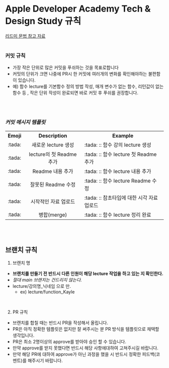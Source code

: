 # Apple Developer Academy  Tech & Design Study 규칙


[리드미 문법 참고 자료](https://gist.github.com/ihoneymon/652be052a0727ad59601)
<br><br>

### 커밋 규칙
- 가장 작은 단위로 많은 커밋을 푸쉬하는 것을 목표로합니다
- 커밋의 단위가 크면 나중에 PR시 한 커밋에 여러개의 변화를 확인해야하는 불편함이 있습니다.
- 예) 함수 lecture를  기본함수 정의 방법 작성, 매개 변수가 없는 함수, 리턴값이 없는 함수 등 , 작은 단위 작성이 완료되면 바로 커밋 후 푸쉬를 권장합니다.

<br><br>

### *커밋 메시지 템플릿*

<table align = "center">
 
 <th> Emoji  </th>
 <th> Description</th>
 <th> Example </th>
 
 <tr>
   <td align = "center"> :tada: </td>
    <td align = "center"> 새로운 lecture 생성 </td>
     <td align = "left"> :tada: :: 함수 강의 lecture 생성 </td>
 </tr>
 
  <tr>
   <td align = "center"> :tada: </td>
    <td align = "center"> lecture의 첫 Readme 추가 </td>
     <td align = "left"> :tada: :: 함수 lecture 첫 Readme 추가 </td>
 </tr>
 
 
  <tr>
   <td align = "center"> :tada: </td>
    <td align = "center"> Readme 내용 추가 </td>
     <td align = "left"> :tada: :: 함수 lecture 내용 추가 </td>
 </tr>
 
 
  <tr>
   <td align = "center"> :tada: </td>
    <td align = "center"> 잘못된 Readme 수정 </td>
     <td align = "left"> :tada: :: 함수 lecture Readme 수정 </td>
 </tr>
 
 <tr>
   <td align = "center"> :tada: </td>
    <td align = "center"> 시작적인 자료 업로드 </td>
     <td align = "left"> :tada: :: 참초타입에 대한 시각 자료 업로드 </td>
 </tr>
 
 
  <tr>
   <td align = "center"> :tada: </td>
    <td align = "center">  병합(merge) </td>
     <td align = "left"> :tada: :: 함수 lecture 정리 완료 </td>
 </tr>


</table>

<br><br>

## 브랜치 규칙 

1. 브랜치 명
 - **브랜치를 만들기 전 반드시 다른 인원이 해당 lecture 작업을 하고 있는 지 확인한다.**
 - _절대 main 브랜치는 건드리지 않는다._
 - lecture/강의명_닉네임 으로 만.
   -  ex) lecture/function_Kayle 
   

<br>

2. PR 규칙
 - 브랜치를 합칠 때는 반드시 PR을 작성해서 올립니다.
 - PR은 아직 정확한 템플릿은 없지만 잘 써주시는 분 PR 방식을 템플릿으로 채택할 생각입니다.
 - PR은 최소 2명이상의 approve를 받아야 승인 할 수 있습니다.
 - 만약 approve를 받지 못했다면 반드시 해당 사항에대하여 고쳐주시길 바랍니다.
 - 만약 해당 PR에 대하여 approve가 아닌 과정을 했을 시 반드시 정확한 피드백(코멘트)를 해주시기 바랍니다.

